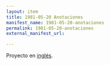 ```yaml
---
layout: item
title: 1981-05-20 Anotaciones
manifest_name: 1981-05-20-anotaciones
permalink: 1981-05-20-anotaciones
external_manifest_url: 

---
```

<!-- Add an essay or interpretive material below this line,
using HTML or markdown.  Do not modify this file above this line -->
Proyecto en <a href="https://lgsump.github.io/radio-venceremos-english/1981-05-20-annotations">inglés</a>.
<br>

